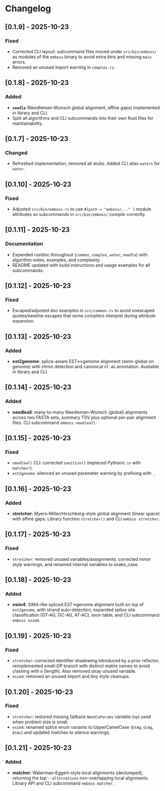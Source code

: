 # Changelog

## [0.1.9] - 2025-10-23
### Fixed
- Corrected CLI layout: subcommand files moved under `src/bin/emboss/` as modules of the `emboss` binary to avoid extra bins and missing `main` errors.
- Removed an unused import warning in `complex.rs`.

## [0.1.8] - 2025-10-23
### Added
- **`needle`** (Needleman–Wunsch global alignment, affine gaps) implemented in library and CLI.
- Split all algorithms and CLI subcommands into their own Rust files for maintainability.

## [0.1.7] - 2025-10-23
### Changed
- Refreshed implementation; removed all stubs. Added CLI alias `waters` for `water`.

## [0.1.10] - 2025-10-23
### Fixed
- Adjusted `src/bin/emboss.rs` to use `#[path = "emboss/..." ]` module attributes so subcommands in `src/bin/emboss/` compile correctly.

## [0.1.11] - 2025-10-23
### Documentation
- Expanded rustdoc throughout (`common`, `complex`, `water`, `needle`) with algorithm notes, examples, and complexity.
- README updated with build instructions and usage examples for all subcommands.

## [0.1.12] - 2025-10-23
### Fixed
- Escaped/adjusted doc examples in `src/common.rs` to avoid unescaped quotes/newline escapes that some compilers interpret during attribute expansion.

## [0.1.13] - 2025-10-23
### Added
- **est2genome**: splice-aware EST↔genome alignment (semi-global on genome) with intron detection and canonical `GT-AG` annotation. Available in library and CLI.

## [0.1.14] - 2025-10-23
### Added
- **needleall**: many-to-many Needleman–Wunsch (global) alignments across two FASTA sets, summary TSV plus optional per-pair alignment files. CLI subcommand `emboss needleall`.

## [0.1.15] - 2025-10-23
### Fixed
- `needleall` CLI: corrected `sanitize()` (replaced Pythonic `in` with `matches!`).
- `est2genome`: silenced an unused parameter warning by prefixing with `_`.

## [0.1.16] - 2025-10-23
### Added
- **stretcher**: Myers–Miller/Hirschberg-style global alignment (linear space) with affine gaps.
  Library function `stretcher()` and CLI `emboss stretcher`.

## [0.1.17] - 2025-10-23
### Fixed
- `stretcher`: removed unused variables/assignments, corrected minor style warnings, and renamed internal variables to snake_case.

## [0.1.18] - 2025-10-23
### Added
- **esim4**: SIM4-like spliced EST→genome alignment built on top of `est2genome`, with strand auto-detection, expanded splice site classification (GT-AG, GC-AG, AT-AC), exon table, and CLI subcommand `emboss esim4`.

## [0.1.19] - 2025-10-23
### Fixed
- `stretcher`: corrected identifier shadowing introduced by a prior refactor; reimplemented small-DP branch with distinct matrix names to avoid clashing with `m` (length). Also removed stray unused variable.
- `esim4`: removed an unused import and tiny style cleanups.

## [0.1.20] - 2025-10-23
### Fixed
- `stretcher`: restored missing fallback `NeedleParams` variable (`np`) used when problem size is small.
- `esim4`: renamed splice enum variants to UpperCamelCase (`GtAg`, `GcAg`, `AtAc`) and updated matches to silence warnings.

## [0.1.21] - 2025-10-23
### Added
- **matcher**: Waterman–Eggert-style local alignments (declumped), returning the top `--alternatives` non-overlapping local alignments. Library API and CLI subcommand `emboss matcher`.
